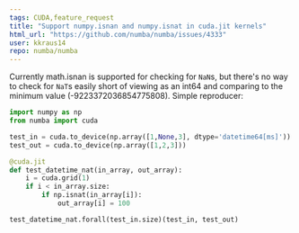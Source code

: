 ```yaml
---
tags: CUDA,feature_request
title: "Support numpy.isnan and numpy.isnat in cuda.jit kernels"
html_url: "https://github.com/numba/numba/issues/4333"
user: kkraus14
repo: numba/numba
---
```


Currently math.isnan is supported for checking for `NaN`s, but there's no way to check for `NaT`s easily short of viewing as an int64 and comparing to the minimum value (-9223372036854775808). Simple reproducer:
```python
import numpy as np
from numba import cuda

test_in = cuda.to_device(np.array([1,None,3], dtype='datetime64[ms]'))
test_out = cuda.to_device(np.array([1,2,3]))

@cuda.jit
def test_datetime_nat(in_array, out_array):
    i = cuda.grid(1)
    if i < in_array.size:
        if np.isnat(in_array[i]):
            out_array[i] = 100

test_datetime_nat.forall(test_in.size)(test_in, test_out)
```